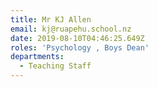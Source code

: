 ```yaml
---
title: Mr KJ Allen
email: kj@ruapehu.school.nz
date: 2019-08-10T04:46:25.649Z
roles: 'Psychology , Boys Dean'
departments:
  - Teaching Staff
---
```


